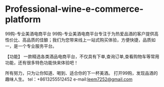 # Professional-wine-e-commerce-platform
99购-专业美酒电商平台
99购-专业美酒电商平台专注于为热爱品酒的客户提供高性价比、高品质的佳酿；我们为您带来线上一站式购买体验，方便快捷，品质如一，是一个专业服务平台。

【功能】
一款精选各类酒品电商平台，不仅具有下单,查询订单,查看购物车等常用功能，还有很多特色功能快来体验吧！


所有努力，只为让你知道、喝到、适合你的下一杯美酒。
打开99购，发现品酒的趣味人生。
tel：+8613255512452
e-mail:leem7252@gmail.com
